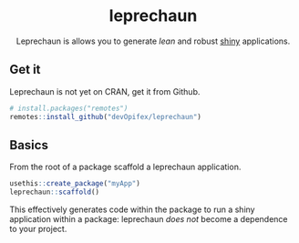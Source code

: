 <div align="center">

<!-- badges: start -->
<!-- badges: end -->

# leprechaun

Leprechaun is allows you to generate _lean_ and robust 
[shiny](http://shiny.rstudio.com/) applications.

</div>

## Get it

Leprechaun is not yet on CRAN, get it from Github.

``` r
# install.packages("remotes")
remotes::install_github("devOpifex/leprechaun")
```

## Basics

From the root of a package scaffold a leprechaun application.

``` r
usethis::create_package("myApp")
leprechaun::scaffold()
```

This effectively generates code within the package to run a 
shiny application within a package: leprechaun _does not_ 
become a dependence to your project.

